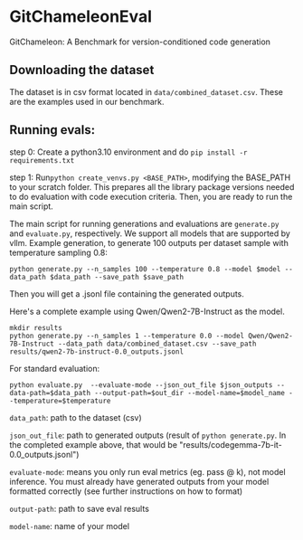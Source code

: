# GitChameleonEval
GitChameleon: A Benchmark for version-conditioned code generation
## Downloading the dataset
The dataset is in csv format located in ```data/combined_dataset.csv```. These are the examples used in our benchmark.
## Running evals:
step 0: Create a python3.10 environment and do ```pip install -r requirements.txt```

step 1: Run```python create_venvs.py <BASE_PATH>```, modifying the BASE_PATH to your scratch folder. This prepares all the library package versions needed to do evaluation with code execution criteria. Then, you are ready to run the main script.

The main script for running generations and evaluations are ```generate.py``` and ```evaluate.py```, respectively.
We support all models that are supported by vllm.
Example generation, to generate 100 outputs per dataset sample with temperature sampling 0.8:
```
python generate.py --n_samples 100 --temperature 0.8 --model $model --data_path $data_path --save_path $save_path
```
Then you will get a .jsonl file containing the generated outputs.

Here's a complete example using Qwen/Qwen2-7B-Instruct as the model.

```
mkdir results
python generate.py --n_samples 1 --temperature 0.0 --model Qwen/Qwen2-7B-Instruct --data_path data/combined_dataset.csv --save_path results/qwen2-7b-instruct-0.0_outputs.jsonl
```

For standard evaluation:
```
python evaluate.py  --evaluate-mode --json_out_file $json_outputs --data-path=$data_path --output-path=$out_dir --model-name=$model_name --temperature=$temperature
```
```data_path```: path to the dataset (csv)

```json_out_file```: path to generated outputs (result of ```python generate.py```. In the completed example above, that would be "results/codegemma-7b-it-0.0_outputs.jsonl")

```evaluate-mode```: means you only run eval metrics (eg. pass @ k), not model inference. You must already have generated outputs from your model formatted correctly (see further instructions on how to format)

```output-path```: path to save eval results

```model-name```: name of your model
